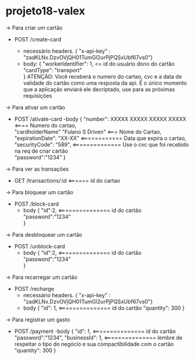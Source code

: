 # projeto18-valex

-> Para criar um cartão
 - POST /create-card

	- necessário headers. { "x-api-key" : "zadKLNx.DzvOVjQH01TumGl2urPjPQSxUbf67vs0"}
	- body: {
	    "workerIdentifier": 1,         <= id do usuário dono do cartão </br>
	    "cardType": "transport" </br>
	    }
ATENÇÃO: Você receberá o numero do cartao, cvc e a data de validade do cartão como uma resposta da api.
É o único momento que a aplicação enviará ele decriptado, use para as
próximas requisições



-> Para ativar um cartão
 - POST /ativate-card
	-body {
		"number": XXXXX XXXXX XXXXX XXXXX <==== Numero do cartao, </br>
		"cardholderName" "Fulano S Driven" <=== Nome do Cartao, </br>
		"expirationDate": "XX-XX" <============ Data que expira o cartao, </br>
		"securityCode": "589",  <============== Use o cvc que foi recebido na req de criar cartão </br>
		"password":"1234"
		}



-> Para ver as transações
 - GET /transactions/:id    <====== id do cartao



-> Para bloquear um cartão
 - POST /block-card
	- body {
		"id":2,          <=============== id do cartão </br>
   		"password":"1234" </br>
		}
		
		

-> Para desbloquear um cartão
 - POST /unblock-card
	- body {
		"id":2,          <=============== id do cartão </br>
		"password":"1234" </br>
		}



 -> Para recarregar um cartão
 - POST /recharge
	- necessário headers. { "x-api-key" : "zadKLNx.DzvOVjQH01TumGl2urPjPQSxUbf67vs0"}
	- body {
		"id": 1,          <=============== id do cartão
		"quantity": 300
		}
		
		
		
-> Para registrar um gasto
 - POST /payment
	-body {
		"id": 1,       <=============== id do cartão
		"password":"1234",
		"businessId": 1,  <=============== lembre de respeitar o tipo do negócio e sua compactibilidade com o cartão
		"quantity": 300
		}
